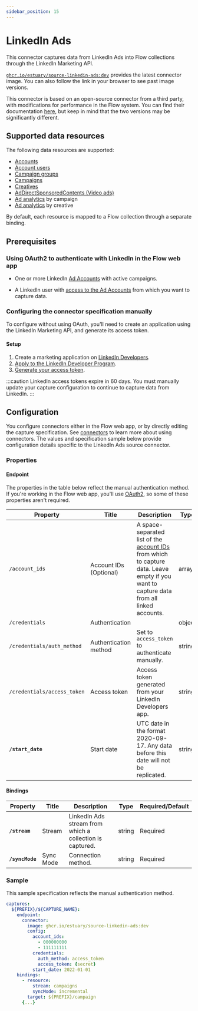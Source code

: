 ```yaml
---
sidebar_position: 15
---
```


# LinkedIn Ads

This connector captures data from LinkedIn Ads into Flow collections through the LinkedIn Marketing API.

[`ghcr.io/estuary/source-linkedin-ads:dev`](https://ghcr.io/estuary/source-linkedin-ads:dev) provides the latest connector image. You can also follow the link in your browser to see past image versions.

This connector is based on an open-source connector from a third party, with modifications for performance in the Flow system.
You can find their documentation [here](https://docs.airbyte.com/integrations/sources/linkedin-ads/),
but keep in mind that the two versions may be significantly different.

## Supported data resources

The following data resources are supported:

* [Accounts](https://docs.microsoft.com/en-us/linkedin/marketing/integrations/ads/account-structure/create-and-manage-accounts?view=li-lms-2022-08&tabs=http)
* [Account users](https://docs.microsoft.com/en-us/linkedin/marketing/integrations/ads/account-structure/create-and-manage-account-users?view=li-lms-2022-08&tabs=http)
* [Campaign groups](https://docs.microsoft.com/en-us/linkedin/marketing/integrations/ads/account-structure/create-and-manage-campaign-groups?view=li-lms-2022-08&tabs=http)
* [Campaigns](https://docs.microsoft.com/en-us/linkedin/marketing/integrations/ads/account-structure/create-and-manage-campaigns?view=li-lms-2022-08&tabs=http)
* [Creatives](https://docs.microsoft.com/en-us/linkedin/marketing/integrations/ads/account-structure/create-and-manage-creatives?view=li-lms-unversioned&tabs=http)
* [AdDirectSponsoredContents (Video ads)](https://docs.microsoft.com/en-us/linkedin/marketing/integrations/ads/advertising-targeting/create-and-manage-video?view=li-lms-unversioned&tabs=http)
* [Ad analytics](https://docs.microsoft.com/en-us/linkedin/marketing/integrations/ads-reporting/ads-reporting?view=li-lms-2022-08&tabs=http) by campaign
* [Ad analytics](https://docs.microsoft.com/en-us/linkedin/marketing/integrations/ads-reporting/ads-reporting?view=li-lms-2022-08&tabs=http) by creative

By default, each resource is mapped to a Flow collection through a separate binding.

## Prerequisites

### Using OAuth2 to authenticate with LinkedIn in the Flow web app

* One or more LinkedIn [Ad Accounts](https://www.linkedin.com/help/lms/answer/a426102/create-an-ad-account?lang=en) with active campaigns.

* A LinkedIn user with [access to the Ad Accounts](https://www.linkedin.com/help/lms/answer/a425731/user-roles-and-permissions-in-campaign-manager?lang=en) from which you want to capture data.

### Configuring the connector specification manually

To configure without using OAuth, you'll need to create an application using the LinkedIn Marketing API,
and generate its access token.

#### Setup

1. Create a marketing application on [LinkedIn Developers](https://www.linkedin.com/developers/apps/new).
2. [Apply to the LinkedIn Developer Program](https://docs.microsoft.com/en-us/linkedin/marketing/getting-access?view=li-lms-2022-08#how-to-apply-to-the-marketing-developer-platform).
3. [Generate your access token](https://docs.microsoft.com/en-us/linkedin/shared/authentication/authorization-code-flow?context=linkedin%2Fcontext&view=li-lms-2022-08&tabs=HTTPS).

:::caution
LinkedIn access tokens expire in 60 days.
You must manually update your capture configuration to continue to capture data from LinkedIn.
:::

## Configuration

You configure connectors either in the Flow web app, or by directly editing the capture specification.
See [connectors](../../../concepts/connectors.md#using-connectors) to learn more about using connectors. The values and specification sample below provide configuration details specific to the LinkedIn Ads source connector.

### Properties

#### Endpoint

The properties in the table below reflect the manual authentication method.
If you're working in the Flow web app, you'll use [OAuth2](#using-oauth2-to-authenticate-with-linkedin-in-the-flow-web-app),
so some of these properties aren't required.

| Property | Title | Description | Type | Required/Default |
|---|---|---|---|---|
| `/account_ids` | Account IDs (Optional) | A space-separated list of the [account IDs](https://www.linkedin.com/help/linkedin/answer/a424270/find-linkedin-ads-account-details?lang=en) from which to capture data. Leave empty if you want to capture data from all linked accounts. | array | `[]` |
| `/credentials` | Authentication |  | object |  |
| `/credentials/auth_method` | Authentication method | Set to `access_token` to authenticate manually. | string |  |
| `/credentials/access_token` | Access token | Access token generated from your LinkedIn Developers app. | string | |
| **`/start_date`** | Start date | UTC date in the format 2020-09-17. Any data before this date will not be replicated. | string | Required |

#### Bindings

| Property | Title | Description | Type | Required/Default |
|---|---|---|---|---|
| **`/stream`** | Stream | LinkedIn Ads stream from which a collection is captured. | string | Required |
| **`/syncMode`** | Sync Mode | Connection method. | string | Required |

### Sample

This sample specification reflects the manual authentication method.

```yaml
captures:
  ${PREFIX}/${CAPTURE_NAME}:
    endpoint:
      connector:
        image: ghcr.io/estuary/source-linkedin-ads:dev
        config:
          account_ids:
            - 000000000
            - 111111111
          credentials:
            auth_method: access_token
            access_token: {secret}
          start_date: 2022-01-01
    bindings:
      - resource:
          stream: campaigns
          syncMode: incremental
        target: ${PREFIX}/campaign
      {...}
```